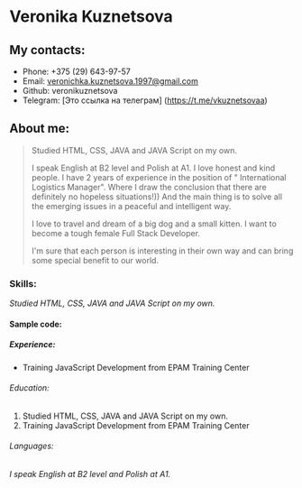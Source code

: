 # **Veronika Kuznetsova**

## My contacts:
* Phone: +375 (29) 643-97-57
* Email: veronichka.kuznetsova.1997@gmail.com
* Github: veronikuznetsova
* Telegram: [Это ссылка на телеграм] (https://t.me/vkuznetsovaa) 

## About me:
> Studied HTML, CSS, JAVA and JAVA Script on my own. 
> 
> I speak English at B2 level and Polish at A1. I love honest and kind people. I have 2 years of experience in the position of " International Logistics Manager". Where I draw the conclusion that there are definitely no hopeless situations!)) And the main thing is to solve all the emerging issues in a peaceful and intelligent way.
> 
> I love to travel and dream of a big dog and a small kitten. I want to become a tough female Full Stack Developer.
> 
> I'm sure that each person is interesting in their own way and can bring some special benefit to our world.

### Skills:
*Studied HTML, CSS, JAVA and JAVA Script on my own.* 

#### Sample code:

##### Experience:
* Training JavaScript Development from EPAM Training Center

###### Education:
1. Studied HTML, CSS, JAVA and JAVA Script on my own. 
1. Training JavaScript Development from EPAM Training Center

###### Languages:
*I speak English at B2 level and Polish at A1.*
